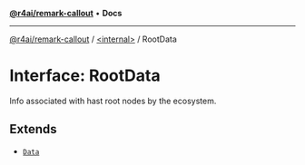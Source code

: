 [**@r4ai/remark-callout**](../../README.md) • **Docs**

***

[@r4ai/remark-callout](../../globals.md) / [\<internal\>](../README.md) / RootData

# Interface: RootData

Info associated with hast root nodes by the ecosystem.

## Extends

- [`Data`](Data.md)
